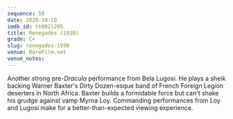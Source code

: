 ```yaml
---
sequence: 50
date: 2020-10-10
imdb_id: tt0021295
title: Renegades (1930)
grade: C+
slug: renegades-1930
venue: RareFilm.net
venue_notes:
---
```


Another strong pre-<span data-imdb-id="tt0021814">_Dracula_</span> performance from Bela Lugosi. He plays a sheik backing Warner Baxter's Dirty Dozen-esque band of French Foreign Legion deserters in North Africa. Baxter builds a formidable force but can't shake his grudge against vamp Myrna Loy. Commanding performances from Loy and Lugosi make for a better-than-expected viewing experience.